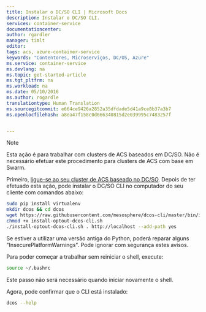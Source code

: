 ```yaml
---
title: Instalar o DC/SO CLI | Microsoft Docs
description: Instalar o DC/SO CLI.
services: container-service
documentationcenter: 
author: rgardler
manager: timlt
editor: 
tags: acs, azure-container-service
keywords: "Contentores, Microserviços, DC/OS, Azure"
ms.service: container-service
ms.devlang: na
ms.topic: get-started-article
ms.tgt_pltfrm: na
ms.workload: na
ms.date: 05/10/2016
ms.author: rogardle
translationtype: Human Translation
ms.sourcegitcommit: e664ce9426a2852a35dfdade5d41a9ce8b37a3b7
ms.openlocfilehash: a8ea47f158c0d666340815d2e039995c7483257f


---
```

> [!NOTE]
> Esta ação é para trabalhar com clusters de ACS baseados em DC/SO. Não é necessário efetuar este procedimento para clusters de ACS com base em Swarm.
> 
> 

Primeiro, [ligue-se ao seu cluster de ACS baseado no DC/SO](../articles/container-service/container-service-connect.md). Depois de ter efetuado esta ação, pode instalar o DC/SO CLI no computador do seu cliente com comandos abaixo:

```bash
sudo pip install virtualenv
mkdir dcos && cd dcos
wget https://raw.githubusercontent.com/mesosphere/dcos-cli/master/bin/install/install-optout-dcos-cli.sh
chmod +x install-optout-dcos-cli.sh
./install-optout-dcos-cli.sh . http://localhost --add-path yes
```

Se estiver a utilizar uma versão antiga do Python, poderá reparar alguns "InsecurePlatformWarnings". Pode ignorar com segurança estes avisos.

Para poder começar a trabalhar sem reiniciar o shell, execute:

```bash
source ~/.bashrc
```

Este passo não será necessário quando iniciar novamente o shell.

Agora, pode confirmar que o CLI está instalado:

```bash
dcos --help
```


<!--HONumber=Nov16_HO2-->


